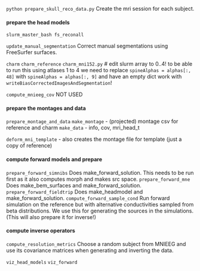 



`python prepare_skull_reco_data.py`
Create the mri session for each subject.

#### prepare the head models
`slurm_master_bash fs_reconall`

`update_manual_segmentation`
Correct manual segmentations using FreeSurfer surfaces.

`charm`
`charm_reference`
`charm_mni152.py` # edit slurm array to 0..4!
to be able to run this using atlases 1 to 4 we need to replace `spineAlphas = alphas[:, 48]` with `spineAlphas = alphas[:, 9]` and have an empty dict work with `writeBiasCorrectedImagesAndSegmentation`!


`compute_mnieeg_cov` NOT USED

#### prepare the montages and data
`prepare_montage_and_data`
    `make_montage` - (projected) montage csv for reference and charm
    `make_data` - info, cov, mri_head_t


`deform_mni_template` - also creates the montage file for template (just a copy of reference)


#### compute forward models and prepare
`prepare_forward_simnibs`
Does make_forward_solution. This needs to be run first as it also computes morph and makes src space.
`prepare_forward_mne`
Does make_bem_surfaces and make_forward_solution.
`prepare_forward_fieldtrip`
Does make_headmodel and make_forward_solution.
`compute_forward_sample_cond`
Run forward simulation on the reference but with alternative conductivities sampled from beta distributions. We use this for generating the sources in the simulations. (This will also prepare it for inverse!)

#### compute inverse operators

`compute_resolution_metrics`
Choose a random subject from MNIEEG and use its covariance matrices when generating and inverting the data.


`viz_head_models`
`viz_forward`
